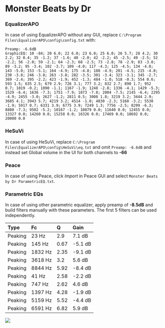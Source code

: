# Monster Beats by Dr

### EqualizerAPO
In case of using EqualizerAPO without any GUI, replace `C:\Program Files\EqualizerAPO\config\config.txt`
with:
```
Preamp: -6.6dB
GraphicEQ: 10 -84; 20 6.0; 22 6.0; 23 6.0; 25 6.0; 26 5.7; 28 4.2; 30 2.2; 32 0.4; 35 -1.2; 37 -1.6; 40 -2.0; 42 -2.2; 45 -2.5; 49 -2.5; 52 -2.2; 56 -2.0; 59 -2.1; 64 -2.3; 68 -2.5; 73 -2.8; 78 -2.9; 83 -3.0; 89 -3.2; 95 -3.4; 102 -3.7; 109 -4.0; 117 -4.3; 125 -4.5; 134 -4.8; 143 -5.0; 153 -5.1; 164 -4.9; 175 -4.8; 188 -4.9; 201 -4.5; 215 -4.0; 230 -3.8; 246 -3.8; 263 -3.8; 282 -3.5; 301 -3.4; 323 -3.1; 345 -2.7; 369 -2.4; 395 -2.2; 423 -1.9; 452 -1.3; 484 -1.0; 518 -0.3; 554 0.6; 593 1.5; 635 2.5; 679 2.9; 726 3.1; 777 3.2; 832 2.7; 890 1.7; 952 0.7; 1019 -0.2; 1090 -1.1; 1167 -1.9; 1248 -2.8; 1336 -4.1; 1429 -5.3; 1529 -6.4; 1636 -7.3; 1751 -7.9; 1873 -7.8; 2004 -7.5; 2145 -6.4; 2295 -4.9; 2455 -3.0; 2627 -1.2; 2811 0.5; 3008 1.8; 3219 3.2; 3444 2.9; 3685 4.1; 3943 5.7; 4219 3.2; 4514 -1.0; 4830 -2.3; 5168 -3.2; 5530 -1.9; 5917 0.7; 6331 3.9; 6775 3.9; 7249 1.3; 7756 -2.5; 8299 -6.3; 8880 -7.3; 9502 -5.2; 10167 -1.2; 10879 0.0; 11640 0.0; 12455 0.0; 13327 0.0; 14260 0.0; 15258 0.0; 16326 0.0; 17469 0.0; 18692 0.0; 20000 0.0
```

### HeSuVi
In case of using HeSuVi, replace `C:\Program Files\EqualizerAPO\config\HeSuVi\eq.txt` and omit `Preamp:
-6.6dB` and instead set Global volume in the UI for both channels to **-66**

### Peace
In case of using Peace, click *Import* in Peace GUI and select `Monster Beats by Dr ParametricEQ.txt`.

### Parametric EQs
In case of using other parametric equalizer, apply preamp of **-8.5dB** and build filters manually with
these parameters. The first 5 filters can be used independently.

| Type    | Fc      |    Q | Gain    |
|:--------|:--------|:-----|:--------|
| Peaking | 23 Hz   | 2.9  | 7.1 dB  |
| Peaking | 145 Hz  | 0.67 | -5.1 dB |
| Peaking | 1832 Hz | 2.35 | -9.1 dB |
| Peaking | 3618 Hz | 3.2  | 5.6 dB  |
| Peaking | 8844 Hz | 5.92 | -8.4 dB |
| Peaking | 41 Hz   | 2.58 | -2.2 dB |
| Peaking | 747 Hz  | 2.62 | 4.6 dB  |
| Peaking | 1397 Hz | 4.28 | -1.9 dB |
| Peaking | 5159 Hz | 5.52 | -4.4 dB |
| Peaking | 6591 Hz | 6.82 | 5.9 dB  |

![](https://raw.githubusercontent.com/jaakkopasanen/AutoEq/master/results/headphonecom/sbaf-serious/Monster%20Beats%20by%20Dr/Monster%20Beats%20by%20Dr.png)